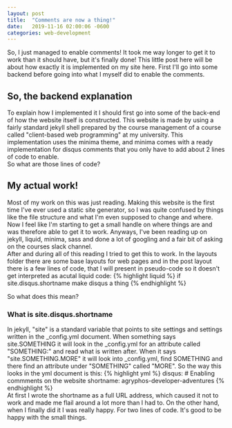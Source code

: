 ```yaml
---
layout: post
title:  "Comments are now a thing!"
date:   2019-11-16 02:00:06 -0600
categories: web-development
---
```

So, I just managed to enable comments! It took me way longer to get it to work than it should have, but it's finally done! This little post here will be about how exactly it is implemented on my site here. First I'll go into some backend before going into what I myself did to enable the comments.

## So, the backend explanation

To explain how I implemented it I should first go into some of the back-end of how the website itself is constructed. This website is made by using a fairly standard jekyll shell prepared by the course management of a course called "client-based web programming" at my university. This implementation uses the minima theme, and minima comes with a ready implementation for disqus comments that you only have to add about 2 lines of code to enable.  
So what are those lines of code?

## My actual work!

Most of my work on this was just reading. Making this website is the first time I've ever used a static site generator, so I was quite confused by things like the file structure and what I'm even supposed to change and where. Now I feel like I'm starting to get a small handle on where things are and was therefore able to get it to work. Anyways, I've been reading up on jekyll, liquid, minima, sass and done a lot of googling and a fair bit of asking on the courses slack channel.  
After and during all of this reading I tried to get this to work. In the layouts folder there are some base layouts for web pages and in the post layout there is a few lines of code, that I will present in pseudo-code so it doesn't get interpreted as acutal liquid code:
{% highlight liquid %}
if site.disqus.shortname
  make disqus a thing
{% endhighlight %}

So what does this mean?  
### What is site.disqus.shortname

In jekyll, "site" is a standard variable that points to site settings and settings written in the _config.yml document. When something says site.SOMETHING it will look in the _config.yml for an attribute called "SOMETHING:" and read what is written after. When it says "site.SOMETHING.MORE" it will look into _config.yml, find SOMETHING and there find an attribute under "SOMETHING" called "MORE". So the way this looks in the yml document is this:
{% highlight yml %}
disqus: # Enabling commments on the website
  shortname: agryphos-developer-adventures
{% endhighlight %}  
At first I wrote the shortname as a full URL address, which caused it not to work and made me flail around a lot more than I had to. On the other hand, when I finally did it I was really happy. For two lines of code. It's good to be happy with the small things.
